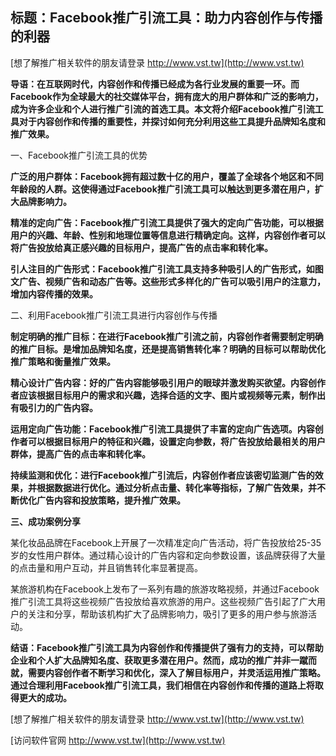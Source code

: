 ## **标题：Facebook推广引流工具：助力内容创作与传播的利器**

[想了解推广相关软件的朋友请登录 http://www.vst.tw](http://www.vst.tw)

**导语：在互联网时代，内容创作和传播已经成为各行业发展的重要一环。而Facebook作为全球最大的社交媒体平台，拥有庞大的用户群体和广泛的影响力，成为许多企业和个人进行推广引流的首选工具。本文将介绍Facebook推广引流工具对于内容创作和传播的重要性，并探讨如何充分利用这些工具提升品牌知名度和推广效果。**

一、Facebook推广引流工具的优势

**广泛的用户群体：Facebook拥有超过数十亿的用户，覆盖了全球各个地区和不同年龄段的人群。这使得通过Facebook推广引流工具可以触达到更多潜在用户，扩大品牌影响力。**

**精准的定向广告：Facebook推广引流工具提供了强大的定向广告功能，可以根据用户的兴趣、年龄、性别和地理位置等信息进行精确定向。这样，内容创作者可以将广告投放给真正感兴趣的目标用户，提高广告的点击率和转化率。**

**引人注目的广告形式：Facebook推广引流工具支持多种吸引人的广告形式，如图文广告、视频广告和动态广告等。这些形式多样化的广告可以吸引用户的注意力，增加内容传播的效果。**

二、利用Facebook推广引流工具进行内容创作与传播

**制定明确的推广目标：在进行Facebook推广引流之前，内容创作者需要制定明确的推广目标。是增加品牌知名度，还是提高销售转化率？明确的目标可以帮助优化推广策略和衡量推广效果。**

**精心设计广告内容：好的广告内容能够吸引用户的眼球并激发购买欲望。内容创作者应该根据目标用户的需求和兴趣，选择合适的文字、图片或视频等元素，制作出有吸引力的广告内容。**

**运用定向广告功能：Facebook推广引流工具提供了丰富的定向广告选项。内容创作者可以根据目标用户的特征和兴趣，设置定向参数，将广告投放给最相关的用户群体，提高广告的点击率和转化率。**

**持续监测和优化：进行Facebook推广引流后，内容创作者应该密切监测广告的效果，并根据数据进行优化。通过分析点击量、转化率等指标，了解广告效果，并不断优化广告内容和投放策略，提升推广效果。**

**三、成功案例分享**

某化妆品品牌在Facebook上开展了一次精准定向广告活动，将广告投放给25-35岁的女性用户群体。通过精心设计的广告内容和定向参数设置，该品牌获得了大量的点击量和用户互动，并且销售转化率显著提高。

某旅游机构在Facebook上发布了一系列有趣的旅游攻略视频，并通过Facebook推广引流工具将这些视频广告投放给喜欢旅游的用户。这些视频广告引起了广大用户的关注和分享，帮助该机构扩大了品牌影响力，吸引了更多的用户参与旅游活动。

**结语：Facebook推广引流工具为内容创作和传播提供了强有力的支持，可以帮助企业和个人扩大品牌知名度、获取更多潜在用户。然而，成功的推广并非一蹴而就，需要内容创作者不断学习和优化，深入了解目标用户，并灵活运用推广策略。通过合理利用Facebook推广引流工具，我们相信在内容创作和传播的道路上将取得更大的成功。**

[想了解推广相关软件的朋友请登录 http://www.vst.tw](http://www.vst.tw)


[访问软件官网 http://www.vst.tw](http://www.vst.tw)
